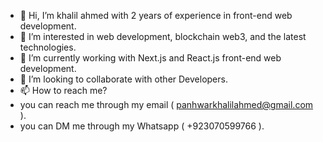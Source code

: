 - 👋 Hi, I’m khalil ahmed with 2 years of experience in front-end web development.
- 👀 I’m interested in web development, blockchain web3, and the latest technologies.
- 🌱 I’m currently working with Next.js and React.js front-end web development.
- 💞️ I’m looking to collaborate with other Developers.
- 📫 How to reach me? 
- you can reach me through my email ( panhwarkhalilahmed@gmail.com ).
- you can DM me through my Whatsapp  ( +923070599766 ).

<!---
khalilahmed63/khalilahmed63 is a ✨ special ✨ repository because its `README.md` (this file) appears on your GitHub profile.
You can click the Preview link to take a look at your changes.
--->
